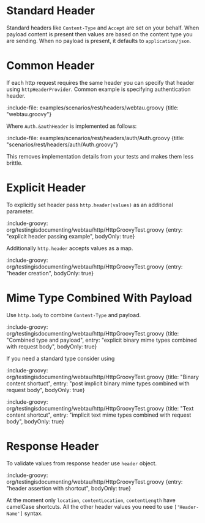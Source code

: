 # Standard Header

Standard headers like `Content-Type` and `Accept` are set on your behalf. 
When payload content is present then values are based on the content type you are sending. 
When no payload is present, it defaults to `application/json`.   

# Common Header

If each http request requires the same header you can specify that header using `httpHeaderProvider`. 
Common example is specifying authentication header.
 
:include-file: examples/scenarios/rest/headers/webtau.groovy {title: "webtau.groovy"}

Where `Auth.&authHeader` is implemented as follows:

:include-file: examples/scenarios/rest/headers/auth/Auth.groovy {title: "scenarios/rest/headers/auth/Auth.groovy"}

This removes implementation details from your tests and makes them less brittle.  

# Explicit Header

To explicitly set header pass `http.header(values)` as an additional parameter.

:include-groovy: org/testingisdocumenting/webtau/http/HttpGroovyTest.groovy {entry: "explicit header passing example", bodyOnly: true}

Additionally `http.header` accepts values as a map.

:include-groovy: org/testingisdocumenting/webtau/http/HttpGroovyTest.groovy {entry: "header creation", bodyOnly: true}

# Mime Type Combined With Payload

Use `http.body` to combine `Content-Type` and payload.

:include-groovy: org/testingisdocumenting/webtau/http/HttpGroovyTest.groovy {title: "Combined type and payload", entry: "explicit binary mime types combined with request body", bodyOnly: true}

If you need a standard type consider using  

:include-groovy: org/testingisdocumenting/webtau/http/HttpGroovyTest.groovy {title: "Binary content shortuct", entry: "post implicit binary mime types combined with request body", bodyOnly: true}

:include-groovy: org/testingisdocumenting/webtau/http/HttpGroovyTest.groovy {title: "Text content shortcut", entry: "implicit text mime types combined with request body", bodyOnly: true}
  
# Response Header

To validate values from response header use `header` object.

:include-groovy: org/testingisdocumenting/webtau/http/HttpGroovyTest.groovy {entry: "header assertion with shortcut", bodyOnly: true}

At the moment only `location`, `contentLocation`, `contentLength` have camelCase shortcuts.
All the other header values you need to use `['Header-Name']` syntax.
